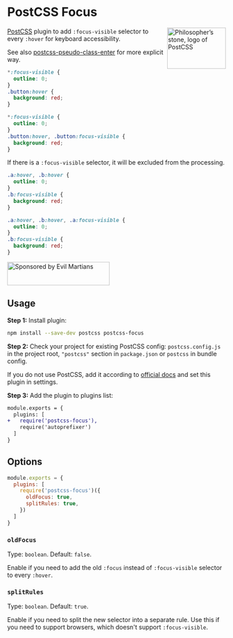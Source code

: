 # PostCSS Focus

<img align="right" width="135" height="95"
     title="Philosopher’s stone, logo of PostCSS"
     src="https://postcss.org/logo-leftp.svg">

[PostCSS] plugin to add `:focus-visible` selector to every `:hover`
for keyboard accessibility.

See also [postcss-pseudo-class-enter] for more explicit way.

[postcss-pseudo-class-enter]: https://github.com/jonathantneal/postcss-pseudo-class-enter
[PostCSS]:                    https://github.com/postcss/postcss

```css
*:focus-visible {
  outline: 0;
}
.button:hover {
  background: red;
}
```

```css
*:focus-visible {
  outline: 0;
}
.button:hover, .button:focus-visible {
  background: red;
}
```

If there is a `:focus-visible` selector, it will be excluded
from the processing.

```css
.a:hover, .b:hover {
  outline: 0;
}
.b:focus-visible {
  background: red;
}
```

```css
.a:hover, .b:hover, .a:focus-visible {
  outline: 0;
}
.b:focus-visible {
  background: red;
}
```

<a href="https://evilmartians.com/?utm_source=postcss-focus">
  <img src="https://evilmartians.com/badges/sponsored-by-evil-martians.svg"
       alt="Sponsored by Evil Martians" width="236" height="54">
</a>

## Usage

**Step 1:** Install plugin:

```sh
npm install --save-dev postcss postcss-focus
```

**Step 2:** Check your project for existing PostCSS config: `postcss.config.js`
in the project root, `"postcss"` section in `package.json`
or `postcss` in bundle config.

If you do not use PostCSS, add it according to [official docs]
and set this plugin in settings.

**Step 3:** Add the plugin to plugins list:

```diff
module.exports = {
  plugins: [
+   require('postcss-focus'),
    require('autoprefixer')
  ]
}
```

## Options

```js
module.exports = {
  plugins: [
    require('postcss-focus')({
      oldFocus: true,
      splitRules: true,
    })
  ]
}
```

### `oldFocus`

Type: `boolean`. Default: `false`.

Enable if you need to add the old `:focus` instead of `:focus-visible` selector
to every `:hover`.

### `splitRules`

Type: `boolean`. Default: `true`.

Enable if you need to split the new selector into a separate rule. Use this if you need to support browsers, which doesn't support `:focus-visible`.

[official docs]: https://github.com/postcss/postcss#usage
